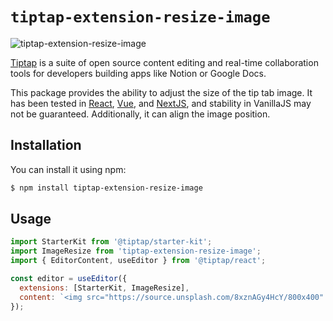 # `tiptap-extension-resize-image`

![tiptap-extension-resize-image](https://github.com/bae-sh/tiptap-extension-resize-image/assets/37887690/48f47053-2ad3-4413-8b54-9a63e12e0fb5)

[Tiptap](https://tiptap.dev/) is a suite of open source content editing and real-time collaboration tools for developers building apps like Notion or Google Docs.

This package provides the ability to adjust the size of the tip tab image. It has been tested in [React](https://codesandbox.io/p/devbox/react-tiptap-image-extension-3ztv5s?file=%2Fsrc%2Ftiptap.tsx%3A5%2C26-5%2C55), [Vue](https://codesandbox.io/p/devbox/vue-tiptap-image-extension-tvxx62?file=%2Fsrc%2FTiptap.vue%3A9%2C1), and [NextJS](https://codesandbox.io/p/devbox/nextjs-tiptap-image-extension-nk6v7p?file=%2Fapp%2Ftiptap.tsx%3A17%2C1), and stability in VanillaJS may not be guaranteed. Additionally, it can align the image position.

## Installation

You can install it using npm:

```bash
$ npm install tiptap-extension-resize-image
```

## Usage

```javascript
import StarterKit from '@tiptap/starter-kit';
import ImageResize from 'tiptap-extension-resize-image';
import { EditorContent, useEditor } from '@tiptap/react';

const editor = useEditor({
  extensions: [StarterKit, ImageResize],
  content: `<img src="https://source.unsplash.com/8xznAGy4HcY/800x400" />`,
});
```
